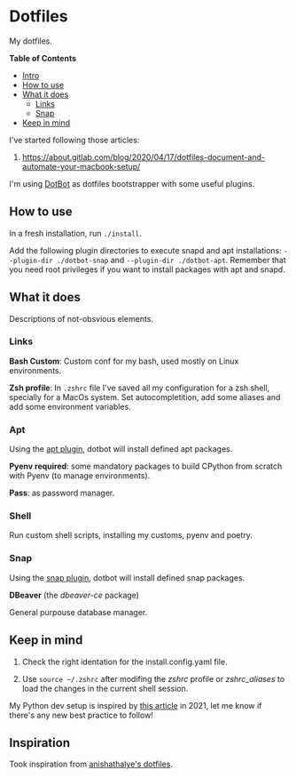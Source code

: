 # Dotfiles

My dotfiles.

**Table of Contents**

- [Intro](#intro)
- [How to use](#how-to-use)
- [What it does](#what-it-does)
  - [Links](#links)
  - [Snap](#snap)
- [Keep in mind](#keep-in-mind)

I've started following those articles:

1. https://about.gitlab.com/blog/2020/04/17/dotfiles-document-and-automate-your-macbook-setup/

I'm using [DotBot](https://github.com/anishathalye/dotbot) as dotfiles bootstrapper with some useful plugins.

## How to use

In a fresh installation, run `./install`.

Add the following plugin directories to execute snapd and apt installations: `--plugin-dir ./dotbot-snap` and `--plugin-dir ./dotbot-apt`. Remember that you need root privileges if you want to install packages with apt and snapd.

## What it does

Descriptions of not-obsvious elements.

### Links

**Bash Custom**: Custom conf for my bash, used mostly on Linux environments.

**Zsh profile**: In `.zshrc` file I've saved all my configuration for a zsh shell, specially for a MacOs system. Set autocompletition, add some aliases and add some environment variables.

### Apt

Using the [apt plugin](https://github.com/bryant1410/dotbot-apt), dotbot will install defined apt packages.

**Pyenv required**: some mandatory packages to build CPython from scratch with Pyenv (to manage environments).

**Pass**: as password manager.

### Shell

Run custom shell scripts, installing my customs, pyenv and poetry.

### Snap

Using the [snap plugin](https://github.com/DrDynamic/dotbot-snap), dotbot will install defined snap packages.

**DBeaver** (the _dbeaver-ce_ package)

General purpouse database manager.

## Keep in mind

1. Check the right identation for the install.config.yaml file.

2. Use `source ~/.zshrc` after modifing the _zshrc_ profile or _zshrc_aliases_ to load the changes in the current shell session.

My Python dev setup is inspired by [this article](https://mitelman.engineering/blog/python-best-practice/automating-python-best-practices-for-a-new-project/) in 2021, let me know if there's any new best practice to follow!

## Inspiration

Took inspiration from [anishathalye's dotfiles](https://github.com/anishathalye/dotfiles).
